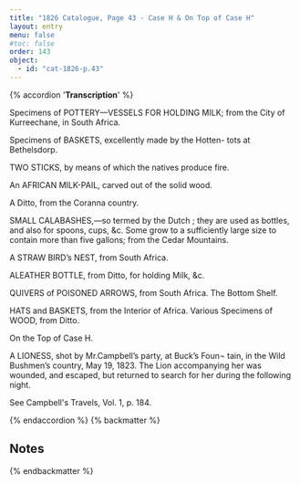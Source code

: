 ```yaml
---
title: "1826 Catalogue, Page 43 - Case H & On Top of Case H"
layout: entry
menu: false
#toc: false
order: 143
object:
  - id: "cat-1826-p.43"
---
```

{% accordion '**Transcription**' %}

Specimens of POTTERY—VESSELS FOR HOLDING MILK;
from the City of Kurreechane, in South Africa.

Specimens of BASKETS, excellently made by the Hotten-
tots at Bethelsdorp.

TWO STICKS, by means of which the natives produce fire.

An AFRICAN MILK-PAIL, carved out of the solid wood.

A Ditto, from the Coranna country.

SMALL CALABASHES,—so termed by the Dutch ; they
are used as bottles, and also for spoons, cups, &c.
Some grow to a sufficiently large size to contain more
than five gallons; from the Cedar Mountains.

A STRAW BIRD’s NEST, from South Africa.

ALEATHER BOTTLE, from Ditto, for holding Milk, &c.

QUIVERS of POISONED ARROWS, from South Africa.
The Bottom Shelf.

HATS and BASKETS, from the Interior of Africa.
Various Specimens of WOOD, from Ditto.


On the Top of Case H.


A LIONESS, shot by Mr.Campbell’s party, at Buck’s Foun¬
tain, in the Wild Bushmen’s country, May 19, 1823.
The Lion accompanying her was wounded, and
escaped, but returned to search for her during the
following night.

See Campbell's Travels, Vol. 1, p. 184.

{% endaccordion %}
{% backmatter %}

## Notes

{% endbackmatter %}
